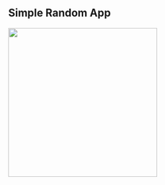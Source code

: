 ## Simple Random App

<img src="https://res.cloudinary.com/dkepitcb7/image/upload/v1752055142/Screenshot_2025-07-09_165853_wdayua.png" width="300">
